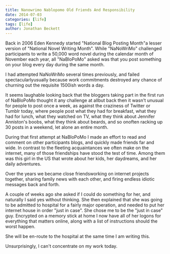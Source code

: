 ```yaml
---
title: Nanowrimo Nablopomo Old Friends And Responsibility
date: 2014-07-03
categories: [life]
tags: [life]
author: Jonathan Beckett
---
```


Back in 2006 Eden Kennedy started "National Blog Posting Month"a lesser version of "National Novel Writing Month". While "NaNoWriMo" challenged participants to write a 50,000 word novel during the calendar month of November each year, all "NaBloPoMo" asked was that you post something on your blog every day during the same month.

I had attempted NaNoWriMo several times previously, and failed spectacularlyusually because work commitments destroyed any chance of churning out the requisite 1500ish words a day.

It seems laughable looking back that the bloggers taking part in the first run of NaBloPoMo thought it any challenge at allbut back then it wasn't unusual for people to post once a week, as against the craziness of Twitter or Tumblr today, where people post what they had for breakfast, what they had for lunch, what they watched on TV, what they think about Jennifer Anniston's boobs, what they think about beards, and so onoften racking up 30 posts in a weekend, let alone an entire month.

During that first attempt at NaBloPoMo I made an effort to read and comment on other participants blogs, and quickly made friends far and wide. In contrast to the fleeting acquaintances we often make on the internet, many of those friendships have stood the test of time. Among them was this girl in the US that wrote about her kids, her daydreams, and her daily adventures.

Over the years we became close friendsworking on internet projects together, sharing family news with each other, and firing endless idiotic messages back and forth.

A couple of weeks ago she asked if I could do something for her, and naturally I said yes without thinking. She then explained that she was going to be admitted to hospital for a fairly major operation, and needed to put her internet house in order "just in case". She chose me to be the "just in case" guy. Encrypted on a memory stick at home I now have all of her logons for everything that matters online, along with a list of instructions should the worst happen.

She will be en-route to the hospital at the same time I am writing this.

Unsurprisingly, I can't concentrate on my work today.